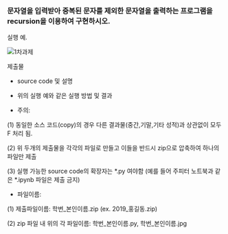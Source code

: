 ### 문자열을 입력받아 중복된 문자를 제외한 문자열을 출력하는 프로그램을 recursion을 이용하여 구현하시오.

실행 예.

 

![1차과제](https://user-images.githubusercontent.com/49437396/149740768-1ad088ea-eb60-4bac-95a9-3a83f6fb1ad6.PNG)




제출물

 - source code 및 설명

 - 위의 실행 예와 같은 실행 방법 및 결과

 - 주의: 

(1) 동일한 소스 코드(copy)의 경우 다른 결과물(중간,기말,기타 성적)과 상관없이 모두 F 처리 됨. 

(2) 위 두개의 제출물을 각각의 파일로 만들고 이들을 반드시 zip으로 압축하여 하나의 파일만 제출

(3) 실행 가능한 source code의 확장자는 *.py 여야함 (예를 들어 주피터 노트북과 같은 *.ipynb 파일은 제출 금지)


 - 파일이름: 

(1) 제출파일이름: 학번_본인이름.zip  (ex. 2019_홍길동.zip) 

(2) zip 파일 내 위의 각 파일이름: 학번_본인이름.py, 학번_본인이름.jpg
